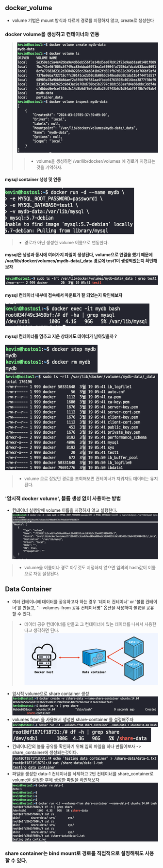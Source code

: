 ## docker_volume
- volume 기법은 mount 방식과 다르게 경로를 지정하지 않고, create로 생성한다

### docker volume을 생성하고 컨테이너와 연동
> ![docker_volume_create](../docker_volume/img/docker_volume_create.png)        
> > - volume을 생성하면 /var/lib/docker/volumes 에 경로가 지정되는것을 기억하자.  
#### mysql container 생성 및 연동
![volume_mysql_container](../docker_volume/img/volume_mysql_container.png)    
> - 경로가 아닌 생성한 volume 이름으로 연동한다.
#### mysql은 생성과 동시에 여러가지 파일이 생성된다, volume으로 연결을 했기 때문에 /var/lib/docker/volumes/mydb-data/_data 경로에 test1이 생성되었는지 확인해보자
![test_1](../docker_volume/img/test_1.png)  
#### mysql 컨테이너 내부에 접속해서 마운트가 잘 되었는지 확인해보자
![mysql_mount_check](../docker_volume/img/mysql_mount_check.png)          
#### mysql 컨테이너를 멈추고 지운 상태에도 데이터가 남아있을까 ? 
![container_rm](../docker_volume/img/container_rm.png)      
![container_rm_volume](../docker_volume/img/container_rm_volume.png)    
> - volume 으로 잡았던 경로를 조회해보면 컨테이너가 지워져도 데이터는 유지된다.

### '암시적 docker volume', 볼륨 생성 없이 사용하는 방법
- 컨테이너 실행할때 volume 이름을 지정하지 않고 실행한다.  
![unknown_volume](../docker_volume/img/unknown_volume.png)        
![unknown_hash](../docker_volume/img/unknown_hash.png)         
> - volume을 이름이나 경로 아무것도 지정하지 않으면 임의의 hash값이 이름으로 자동 설정된다.

## Data Container
- 여러 컨테이너에 데이터를 공유하고자 하는 경우 '데이터 컨테이너' or '볼륨 컨테이너'를 만들고, "--volumes-from 공유 컨테이너명" 옵션을 사용하여 볼륨을 공유할 수 있다.
> - 데이터 공유 컨테이너를 만들고 그 컨테이너에 있는 데이터를 나눠서 사용한다고 생각하면 된다.  
![data_container](../docker_volume/img/data_container.png)         

- 암시적 volume으로 share container 생성  
![share_container_create](../docker_volume/img/share_container_create.png)     
- volumes from 을 사용해서 생성한 share-container 를 설정해주자  
![data-1_container](../docker_volume/img/data-1_container.png)        
![share_container_df](../docker_volume/img/share_container_df.png)      
- 컨테이너간의 볼륨 공유를 확인하기 위해 임의 파일을 하나 만들어보자 -> share_container에 생성되는것이다.  
![create_file](../docker_volume/img/create_file.png)  
- 파일을 생성한 data-1 컨테이너를 삭제하고 2번 컨테이너를 share_container로 volume을 설정한 후에 생성한 파일을 확인해보자  
![confirm_create_file](../docker_volume/img/confirm_create_file.png)  

### **share container는 bind mount로 경로를 직접적으로 설정해줘도 사용할 수 있다.**